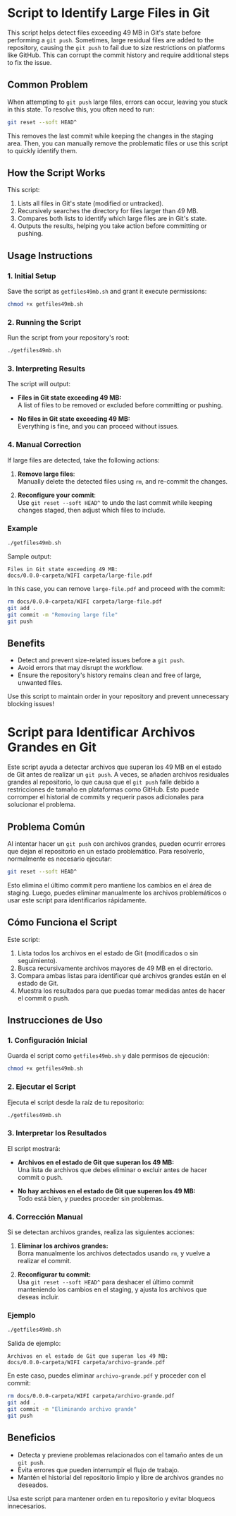 # Script to Identify Large Files in Git

This script helps detect files exceeding 49 MB in Git's state before performing a `git push`. Sometimes, large residual files are added to the repository, causing the `git push` to fail due to size restrictions on platforms like GitHub. This can corrupt the commit history and require additional steps to fix the issue.

## Common Problem

When attempting to `git push` large files, errors can occur, leaving you stuck in this state. To resolve this, you often need to run:

```bash
git reset --soft HEAD^
```

This removes the last commit while keeping the changes in the staging area. Then, you can manually remove the problematic files or use this script to quickly identify them.

## How the Script Works

This script:

1. Lists all files in Git's state (modified or untracked).
2. Recursively searches the directory for files larger than 49 MB.
3. Compares both lists to identify which large files are in Git's state.
4. Outputs the results, helping you take action before committing or pushing.

## Usage Instructions

### 1. Initial Setup

Save the script as `getfiles49mb.sh` and grant it execute permissions:

```bash
chmod +x getfiles49mb.sh
```

### 2. Running the Script

Run the script from your repository's root:

```bash
./getfiles49mb.sh
```

### 3. Interpreting Results

The script will output:

- **Files in Git state exceeding 49 MB:**  
  A list of files to be removed or excluded before committing or pushing.

- **No files in Git state exceeding 49 MB:**  
  Everything is fine, and you can proceed without issues.

### 4. Manual Correction

If large files are detected, take the following actions:

1. **Remove large files**:  
   Manually delete the detected files using `rm`, and re-commit the changes.

2. **Reconfigure your commit**:  
   Use `git reset --soft HEAD^` to undo the last commit while keeping changes staged, then adjust which files to include.

### Example

```bash
./getfiles49mb.sh
```

Sample output:

```plaintext
Files in Git state exceeding 49 MB:
docs/0.0.0-carpeta/WIFI carpeta/large-file.pdf
```

In this case, you can remove `large-file.pdf` and proceed with the commit:

```bash
rm docs/0.0.0-carpeta/WIFI carpeta/large-file.pdf
git add .
git commit -m "Removing large file"
git push
```

## Benefits

- Detect and prevent size-related issues before a `git push`.
- Avoid errors that may disrupt the workflow.
- Ensure the repository's history remains clean and free of large, unwanted files.

Use this script to maintain order in your repository and prevent unnecessary blocking issues!

# Script para Identificar Archivos Grandes en Git

Este script ayuda a detectar archivos que superan los 49 MB en el estado de Git antes de realizar un `git push`. A veces, se añaden archivos residuales grandes al repositorio, lo que causa que el `git push` falle debido a restricciones de tamaño en plataformas como GitHub. Esto puede corromper el historial de commits y requerir pasos adicionales para solucionar el problema.

## Problema Común

Al intentar hacer un `git push` con archivos grandes, pueden ocurrir errores que dejan el repositorio en un estado problemático. Para resolverlo, normalmente es necesario ejecutar:

```bash
git reset --soft HEAD^
```

Esto elimina el último commit pero mantiene los cambios en el área de staging. Luego, puedes eliminar manualmente los archivos problemáticos o usar este script para identificarlos rápidamente.

## Cómo Funciona el Script

Este script:

1. Lista todos los archivos en el estado de Git (modificados o sin seguimiento).
2. Busca recursivamente archivos mayores de 49 MB en el directorio.
3. Compara ambas listas para identificar qué archivos grandes están en el estado de Git.
4. Muestra los resultados para que puedas tomar medidas antes de hacer el commit o push.

## Instrucciones de Uso

### 1. Configuración Inicial

Guarda el script como `getfiles49mb.sh` y dale permisos de ejecución:

```bash
chmod +x getfiles49mb.sh
```

### 2. Ejecutar el Script

Ejecuta el script desde la raíz de tu repositorio:

```bash
./getfiles49mb.sh
```

### 3. Interpretar los Resultados

El script mostrará:

- **Archivos en el estado de Git que superan los 49 MB:**  
  Una lista de archivos que debes eliminar o excluir antes de hacer commit o push.

- **No hay archivos en el estado de Git que superen los 49 MB:**  
  Todo está bien, y puedes proceder sin problemas.

### 4. Corrección Manual

Si se detectan archivos grandes, realiza las siguientes acciones:

1. **Eliminar los archivos grandes:**  
   Borra manualmente los archivos detectados usando `rm`, y vuelve a realizar el commit.

2. **Reconfigurar tu commit:**  
   Usa `git reset --soft HEAD^` para deshacer el último commit manteniendo los cambios en el staging, y ajusta los archivos que deseas incluir.

### Ejemplo

```bash
./getfiles49mb.sh
```

Salida de ejemplo:

```plaintext
Archivos en el estado de Git que superan los 49 MB:
docs/0.0.0-carpeta/WIFI carpeta/archivo-grande.pdf
```

En este caso, puedes eliminar `archivo-grande.pdf` y proceder con el commit:

```bash
rm docs/0.0.0-carpeta/WIFI carpeta/archivo-grande.pdf
git add .
git commit -m "Eliminando archivo grande"
git push
```

## Beneficios

- Detecta y previene problemas relacionados con el tamaño antes de un `git push`.
- Evita errores que pueden interrumpir el flujo de trabajo.
- Mantén el historial del repositorio limpio y libre de archivos grandes no deseados.

Usa este script para mantener orden en tu repositorio y evitar bloqueos innecesarios.
```
